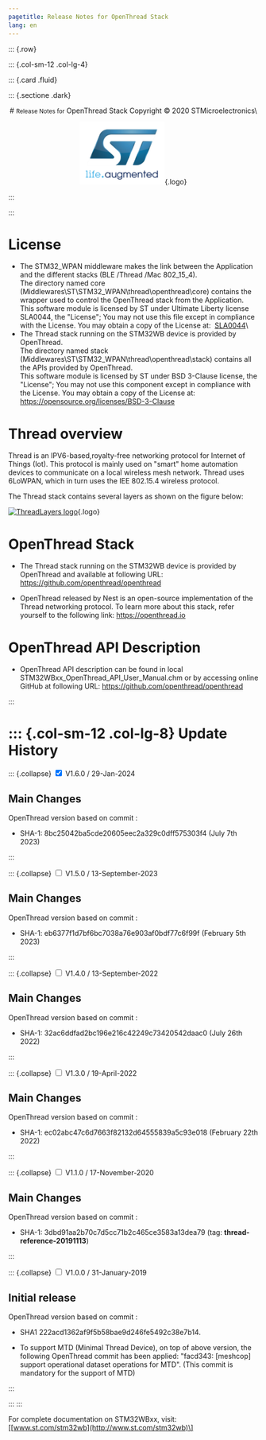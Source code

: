 ```yaml
---
pagetitle: Release Notes for OpenThread Stack
lang: en
---
```


::: {.row}

::: {.col-sm-12 .col-lg-4}

::: {.card .fluid}

::: {.sectione .dark}

<center>
# <small>Release Notes for</small> OpenThread Stack
Copyright &copy; 2020 STMicroelectronics\
    
[![ST logo](_htmresc/st_logo.png)](https://www.st.com){.logo}
</center>

:::

:::


License
=======

-   The STM32\_WPAN middleware makes the link between the Application
    and the different stacks (BLE /Thread /Mac 802\_15\_4). \
    The directory named core
    (Middlewares\\ST\\STM32\_WPAN\\thread\\openthread\\core)
    contains the wrapper used to control the OpenThread stack from the
    Application.\
    This software module is licensed by ST under Ultimate Liberty
    license SLA0044, the "License"; You may not use this file except in
    compliance with the License. You may obtain a copy of the License
    at:  [SLA0044](http://www.st.com/SLA0044)\
-   The Thread stack running on the STM32WB device is provided by
    OpenThread.\
    The directory named stack
    (Middlewares\\ST\\STM32\_WPAN\\thread\\openthread\\stack) contains
    all the APIs provided by OpenThread.\
    This software module is licensed by ST under BSD 3-Clause license,
    the "License"; You may not use this component except in compliance
    with the License. You may obtain a copy of the License at:
    <https://opensource.org/licenses/BSD-3-Clause>

Thread overview
===============

Thread is an IPV6-based,royalty-free networking protocol for Internet of
Things (Iot). This protocol is mainly used on "smart" home automation
devices to communicate on a local wireless mesh network. Thread uses
6LoWPAN, which in turn uses the IEE 802.15.4 wireless protocol.

The Thread stack contains several layers as shown on the figure below:

[![ThreadLayers
logo](_htmresc/ThreadLayers.png)](https://www.threadgroup.org/){.logo}

OpenThread Stack
================

-   The Thread stack running on the STM32WB device is provided by
    OpenThread and available at following URL:
    <https://github.com/openthread/openthread>

-   OpenThread released by Nest is an open-source implementation of the
    Thread networking protocol. To learn more about this stack, refer
    yourself to the following link: <https://openthread.io>

OpenThread API Description
==========================

-   OpenThread API description can be found in local STM32WBxx_OpenThread_API_User_Manual.chm 
	or by accessing online GitHub at following URL: https://github.com/openthread/openthread 

:::

::: {.col-sm-12 .col-lg-8}
Update History
==============

::: {.collapse}
<input type="checkbox" id="collapse-section6" checked aria-hidden="true">
<label for="collapse-section6" aria-hidden="false">V1.6.0 / 29-Jan-2024</label>
<div>

## Main Changes

OpenThread version based on commit :

-   SHA-1: 8bc25042ba5cde20605eec2a329c0dff575303f4 (July 7th 2023)

</div>
:::

::: {.collapse}
<input type="checkbox" id="collapse-section5" aria-hidden="true">
<label for="collapse-section5" aria-hidden="false">V1.5.0 / 13-September-2023</label>
<div>

## Main Changes

OpenThread version based on commit :

-   SHA-1: eb6377f1d7bf6bc7038a76e903af0bdf77c6f99f (February 5th 2023)

</div>
:::

::: {.collapse}
<input type="checkbox" id="collapse-section4" aria-hidden="true">
<label for="collapse-section4" aria-hidden="false">V1.4.0 / 13-September-2022</label>
<div>

## Main Changes

OpenThread version based on commit :

-   SHA-1: 32ac6ddfad2bc196e216c42249c73420542daac0 (July 26th 2022)

</div>
:::

::: {.collapse}
<input type="checkbox" id="collapse-section3" aria-hidden="true">
<label for="collapse-section3" aria-hidden="false">V1.3.0 / 19-April-2022</label>
<div>

## Main Changes

OpenThread version based on commit :

-   SHA-1: ec02abc47c6d7663f82132d64555839a5c93e018 (February 22th 2022)

</div>
:::

::: {.collapse}
<input type="checkbox" id="collapse-section2" aria-hidden="true">
<label for="collapse-section2" aria-hidden="false">V1.1.0 / 17-November-2020</label>
<div>

## Main Changes

OpenThread version based on commit :

-   SHA-1: 3dbd91aa2b70c7d5cc71b2c465ce3583a13dea79 (tag: **thread-reference-20191113**)

</div>
:::

::: {.collapse}
<input type="checkbox" id="collapse-section1" aria-hidden="true">
<label for="collapse-section1" aria-hidden="false">V1.0.0 / 31-January-2019</label>
<div>

## Initial release

OpenThread version based on commit :

-   SHA1 222acd1362af9f5b58bae9d246fe5492c38e7b14.

-   To support MTD (Minimal Thread Device), on top of above version, the
    following OpenThread commit has been applied: "facd343: \[meshcop\]
    support operational dataset operations for MTD". (This commit is
    mandatory for the support of MTD)

</div>
:::

:::
:::

For complete documentation on STM32WBxx, visit:
\[[www.st.com/stm32wb](http://www.st.com/stm32wb)\]
